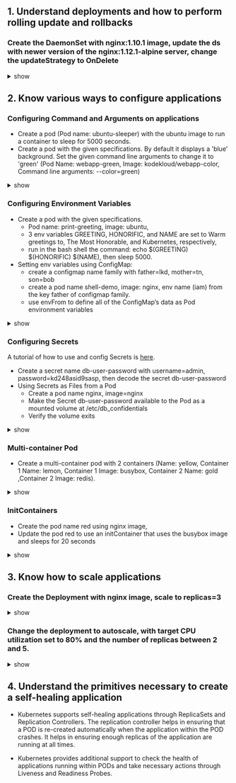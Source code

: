 ## 1. Understand deployments and how to perform rolling update and rollbacks
### Create the DaemonSet with nginx:1.10.1 image, update the ds with newer version of the nginx:1.12.1-alpine server, change the updateStrategy to OnDelete
<details><summary>show</summary>
<p>

Create the yaml file
```yaml
apiVersion: apps/v1
kind: DaemonSet
metadata:
  name: ds-one
spec:
  selector:
    matchLabels:
      name: ds-one
  template:
    metadata:
      labels:
        name: ds-one
    spec:
      containers:
      - name: nginx
        image: nginx:1.10.1
        ports:
        - containerPort: 80
```

Using the yaml file to create the ds
```bash
kubectl create -f ds.yaml
```

Check the updateStrategy. DaemonSet has two update strategy types: 
- OnDelete: after you update a DaemonSet template, new DaemonSet pods will only be created when you manually delete old DaemonSet pods. 
- RollingUpdate:  after updating a DaemonSet template, old DaemonSet pods will be killed, and new DaemonSet pods will be created 
automatically.
The default is RollingUpdate.
```bash
kubectl get ds ds-one -o yaml | grep -a3 updateStrategy:
```
Check the Image of the pod. It should be 1.10.1
```bash
kubectl describe pod ds-one-<tab> | grep Image:
```
Set the new version of nginx server. Check the Image of the pod. It should be 1.12.1-alpine
```bash
kubectl set image ds ds-one nginx=nginx:1.12.1-alpine
kubectl describe pod ds-one-<tab> | grep Image:
```
Check the rollout history. View the settings for various versions
```bash
kubectl rollout history ds ds-one
kubectl rollout history ds ds-one --revision=1
kubectl rollout history ds ds-one --revision=2
```
Change DaemonSet back to the earlier version, check the Image:
```bash
kubectl rollout undo ds ds-one --to-revision=1
kubectl describe pod ds-one-<tab> | grep Image:
```
Change the updateStrategy to OnDelete:
```bash
kubectl edit ds ds-one
```
```yaml
  updateStrategy:
    #rollingUpdate:   <-- Delete these 2 lines
    #  maxUnavailable: 1
    type: OnDelete    <-- Change this line
```
Check the rollout history and undo to revision 2. Check the Image:, still 1.10.1. After delete one pod, the Image of the new Pod will be
1.12.1-alpine
```bash
kubectl rollout history ds ds-one
kubectl rollout undo ds ds-one --to-revision=2
kubectl describe pod ds-one-<tab> | grep Image:    # <-- still 1.10.1
kubectl delete pod ds-one-<tab>
kubectl describe pod ds-one-<tab> | grep Image:    # <-- new pod should be 1.12.1-alpine
```

</p>
</details>


## 2. Know various ways to configure applications

### Configuring Command and Arguments on applications
- Create a pod (Pod name: ubuntu-sleeper) with the ubuntu image to run a container to sleep for 5000 seconds.
- Create a pod with the given specifications. By default it displays a 'blue' background. Set the given command line arguments to change it to 'green' (Pod Name: webapp-green, Image: kodekloud/webapp-color, Command line arguments: --color=green)
<details><summary>show</summary>
<p>
  
- Using kubectl run with --dry-run option to create yaml file, then add command to the yaml file.
  ```bash
  kubectl run ubuntu-sleeper --generator=run-pod/v1 --image=ubuntu --dry-run -o yaml > ubuntu-sleeper.yaml
  vi ubuntu-sleeper.yaml
  ```
  ```yaml
  spec:
    containers:
    - image: ubuntu
      name: ubuntu-sleeper
      command:
      - sleep
      - "5000"
  ```

- Using kubectl run with --dry-run option to create yaml file, then add command to the yaml file.
  ```bash
  kubectl run webapp-green --generator=run-pod/v1 --image=kodekloud/webapp-color --dry-run -o yaml > webapp.yaml
  vi webapp.yaml
  kubectl create -f webapp.yaml
  ```
  ```yaml
  spec:
    containers:
    - image: kodekloud/webapp-color
      name: webapp-green
      args:
      - --color
      - "green"
  ```


</p>
</details>


### Configuring Environment Variables
- Create a pod with the given specifications. 
    - Pod name: print-greeting, image: ubuntu, 
    - 3 env variables GREETING, HONORIFIC, and NAME are set to Warm greetings to, The Most Honorable, and Kubernetes, respectively,
    - run in the bash shell the command: echo $(GREETING) $(HONORIFIC) $(NAME), then sleep 5000.
- Setting env variables using ConfigMap: 
    - create a configmap name family with father=lkd, mother=tn, son=bob
    - create a pod name shell-demo, image: nginx, env name (iam) from the key father of configmap family.
    - use envFrom to define all of the ConfigMap’s data as Pod environment variables
<details><summary>show</summary>
<p>

- Using kubectl run with --dry-run option to create yaml file, then add command to the yaml file.
  ```bash
  kubectl run print-greeting --generator=run-pod/v1 --image=bash --dry-run -o yaml > envars.yaml
  vi envars.yaml
  kubectl create -f envars.yaml
  ```
  ```yaml
  spec:
    containers:
    - image: ubuntu
      name: print-greeting
      resources: {}
      env:
      - name: GREETING
        value: Warm greetings to
      - name: HONORIFIC
        value: The Most Honorable
      - name: NAME
        value: Kubernetes
      command: ["/bin/bash"] 
      args: ["-c", "echo $(GREETING) $(HONORIFIC) $(NAME); sleep 5000"]
  ```
  Check the output
  ```bash
  kubectl logs print-greeting
  ```
  
- Setting env variables using ConfigMap: 
  ```bash
  kubectl create configmap family --from-literal=father=lkd --from-literal=mother=tn --from-literal=son=bob
  kubectl run shell-demo --generator=run-pod/v1 --image=nginx --dry-run -o yaml > config-app.yaml
  vi config-app.yaml
  ```
  ```yaml
  spec:
  containers:
  - image: nginx
    name: shell-demo
    env:
    - name: iam
      valueFrom:
        configMapKeyRef:
          name: family
          key: father
  ```
  Create the pod, and check output:
  ```bash
  kubectl create -f config-app.yaml
  kubectl exec shell-demo -it -- /bin/bash -c 'echo $iam'
  ```
  Modify the env:
  ```yaml
  spec:
  containers:
  - image: nginx
    name: shell-demo
    envFrom:
    - configMapRef:
       name: family
  ```
  Delete and recreate the pod, check the output:
  ```bash
  kubectl delete pod shell-demo
  kubectl create -f config-app.yaml
  kubectl exec shell-demo -it -- /bin/bash -c 'env'
  ```
  
  
  

</p>
</details>

### Configuring Secrets
A tutorial of how to use and config Secrets is [here](https://kubernetes.io/docs/concepts/configuration/secret/).
- Create a secret name db-user-password with username=admin, password=kd248asid9sasp, then decode the secret db-user-password
- Using Secrets as Files from a Pod
  - Create a pod name nginx, image=nginx
  - Make the Secret db-user-password available to the Pod as a mounted volume at /etc/db_confidentials 
  - Verify the volume exits
<details><summary>show</summary>
<p>
  
- Create the secret and decode.
  ```bash
  kubectl create secret generic db-user-password --from-literal=user=admin --from-literal=password=kd248asid9sasp
  kubectl get secret db-user-password -o yaml
  ```
  ```yaml
  apiVersion: v1
  data:
    password: a2QyNDhhc2lkOXNhc3A=
    user: YWRtaW4=
  kind: Secret
  metadata:
    name: db-user-password
  type: Opaque
  ```
  Decode the password field:
  ```bash
  echo 'a2QyNDhhc2lkOXNhc3A=' | base64 --decode
  ```
- Using Secrets as Files from a Pod
  - Using kubectl run with --dry-run option to create yaml file, then add command to the yaml file.
  ```bash
  kubectl run nginx --generator=run-pod/v1 --image=nginx --dry-run -o yaml > secret.yaml
  vi secret.yaml
  ```
  ```yaml
  spec:
  containers:
  - image: nginx
    name: nginx
    resources: {}
    volumeMounts:
    - name: pass-vol
      mountPath: /etc/db_confidentials
  volumes:
  - name: pass-vol
    secret:
      secretName: db-user-password
  ```
  Verify the volume exits
  ```bash
  kubectl exec -it nginx -- /bin/bash -c 'df -ha | grep db_confi'
  kubectl exec -it nginx -- /bin/bash -c 'ls /etc/db_confidentials'
  ```

</p>
</details>

### Multi-container Pod
- Create a multi-container pod with 2 containers (Name: yellow, Container 1 Name: lemon, Container 1 Image: busybox, Container 2 Name: gold ,Container 2 Image: redis).
<details><summary>show</summary>
<p>
```bash
kubectl run yellow --generator=run-pod/v1 --image=busybox --dry-run -o yaml > yellow.yaml
vi yellow.yaml
```
```yaml
apiVersion: v1
kind: Pod
metadata:
  labels:
    run: yellow
  name: yellow
spec:
  containers:
  - image: busybox
    name: lemon
  - image: redis
    name: gold
```

</p>
</details>

### InitContainers
- Create the pod name red using nginx image,
- Update the pod red to use an initContainer that uses the busybox image and sleeps for 20 seconds
<details><summary>show</summary>
<p>

```bash
kubectl run red --generator=run-pod/v1 --image=nginx --dry-run -o yaml > init-red.yaml
vi init-red.yaml
```
```yaml
spec:
  containers:
  - image: nginx
    name: red
    resources: {}
  initContainers:
  - image: init-container-red
    name: busybox
    command: ["sleep 20"]
```

</p>
</details>

## 3. Know how to scale applications
### Create the Deployment with nginx image, scale to replicas=3
<details><summary>show</summary>
<p>
  
```bash
kubectl create deployment nginx --image=nginx
kubectl scale deployment nginx --replicas=3
```

</p>
</details>

### Change the deployment to autoscale, with target CPU utilization set to 80% and the number of replicas between 2 and 5. 
<details><summary>show</summary>
<p>
  
```bash
kubectl autoscale deployment nginx --min=2 --max=5 --cpu-percent=80
kubectl get hpa
```
See the hpa settings:
```bash
kubectl describe hpa
```
You can notice that the warning:
```bash 
ScalingActive  False   FailedGetResourceMetric  the HPA was unable to compute the replica count: unable to get metrics for resource cpu: unable to fetch metrics from resource metrics API: the server could not find the requested resource (get pods.metrics.k8s.io)
```
You need to install [metrics-server](https://github.com/kubernetes-incubator/metrics-server).
```bash
git clone https://github.com/kubernetes-incubator/metrics-server
kubectl create -f metrics-server/deploy/1.8+/
# edit metric-server deployment to add the flags
# args:
# - --kubelet-insecure-tls
# - --kubelet-preferred-address-types=InternalIP,ExternalIP,Hostname
$ kubectl edit deploy -n kube-system metrics-server
```
![metric-server-args](https://github.com/kubernetes-incubator/metrics-server/blob/master/deploy/minikube/metric-server-args.png)

</p>
</details>

## 4. Understand the primitives necessary to create a self-healing application
- Kubernetes supports self-healing applications through ReplicaSets and Replication Controllers. The replication controller helps in ensuring that a POD is re-created automatically when the application within the POD crashes. It helps in ensuring enough replicas of the application are running at all times.

- Kubernetes provides additional support to check the health of applications running within PODs and take necessary actions through Liveness and Readiness Probes.
